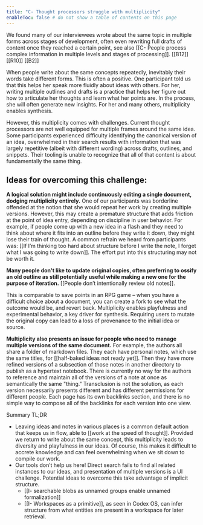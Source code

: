 ```yaml
---
title: "C- Thought processors struggle with multiplicity"
enableToc: false # do not show a table of contents on this page
---
```

We found many of our interviewees wrote about the same topic in multiple forms across stages of development, often even rewriting full drafts of content once they reached a certain point, see also [[C- People process complex information in multiple levels and stages of processing]]. [[B12]] [[R10]] [[B2]]

When people write about the same concepts repeatedly, inevitably their words take different forms. This is often a positive. One participant told us that this helps her speak more fluidly about ideas with others. For her, writing multiple outlines and drafts is a practice that helps her figure out how to articulate her thoughts and learn what her points are. In the process, she will often generate new insights. For her and many others, multiplicity enables synthesis.

However, this multiplicity comes with challenges. Current thought processors are not well equipped for multiple frames around the same idea. Some participants experienced difficulty identifying the canonical version of an idea, overwhelmed in their search results with information that was largely repetitive (albeit with different wording) across drafts, outlines, and snippets. Their tooling is unable to recognize that all of that content is about fundamentally the same thing.

## Ideas for overcoming this challenge:

**A logical solution might include continuously editing a single document, dodging multiplicity entirely.** One of our participants was borderline offended at the notion that she would repeat her work by creating multiple versions. However, this may create a premature structure that adds friction at the point of idea entry, depending on discipline in user behavior. For example, if people come up with a new idea in a flash and they need to think about where it fits into an outline before they write it down, they might lose their train of thought. A common refrain we heard from participants was: [[If I’m thinking too hard about structure before I write the note, I forget what I was going to write down]]. The effort put into this structuring may not be worth it.

**Many people don't like to update original copies, often preferring to ossify an old outline as still potentially useful while making a new one for the purpose of iteration.** [[People don’t intentionally review old notes]].

This is comparable to save points in an RPG game – when you have a difficult choice about a document, you can create a fork to see what the outcome would be, and revert back. Multiplicity enables playfulness and experimental behavior, a key driver for synthesis. Requiring users to mutate the original copy can lead to a loss of provenance to the initial idea or source.

**Multiplicity also presents an issue for people who need to manage multiple versions of the same document.** For example, the authors all share a folder of markdown files. They each have personal notes, which use the same titles, for [[half-baked ideas not ready yet]]. Then they have more refined versions of a subsection of those notes in another directory to publish as a hypertext notebook. There is currently no way for the authors to reference and maintain all of the versions of a note at once as semantically the same "thing." Transclusion is not the solution, as each version necessarily presents different and has different permissions for different people. Each page has its own backlinks section, and there is no simple way to compose all of the backlinks for each version into one view.

Summary TL;DR

- Leaving ideas and notes in various places is a common default action that keeps us in flow, able to [[work at the speed of thought]]. Provided we return to write about the same concept, this multiplicity leads to diversity and playfulness in our ideas. Of course, this makes it difficult to accrete knowledge and can feel overwhelming when we sit down to compile our work.
- Our tools don’t help us here! Direct search fails to find all related instances to our ideas, and presentation of multiple versions is a UI challenge. Potential ideas to overcome this take advantage of implicit structure.
    -   [[I- searchable blobs as unnamed groups enable unnamed formalization]]
    -   [[I- Workspaces as a primitive]], as seen in Codex OS, can infer structure from what entities are present in a workspace for later retrieval.